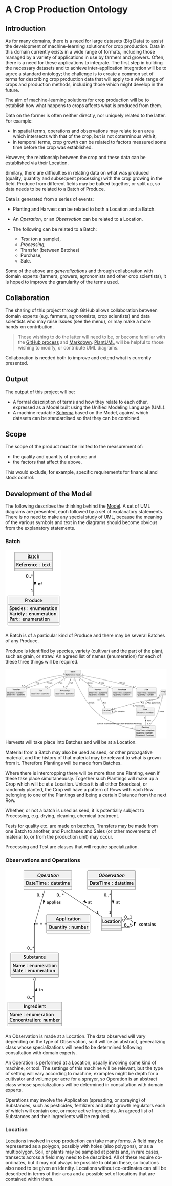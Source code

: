 # A Crop Production Ontology

## Introduction
As for many domains, there is a need for large datasets (Big Data) to assist the 
development of machine-learning solutions for crop production. 
Data in this domain currently exists in a wide range of formats, 
including those managed by a variety of applications in use by farmers and growers. Often, there is a need for these applications to integrate.
The first step in building the necessary datasets and to achieve inter-application integration will be to agree a standard ontology; the challenge is to create a 
common set of terms for describing crop production data that will apply to a wide range of crops and production methods,
including those which might develop in the future.

The aim of machine-learning solutions for crop production will be to establish how what happens to crops affects what is produced from them.

Data on the former is often neither directly, nor uniquely related to the latter.  For example:

- in spatial terms, operations and observations may relate to an area which intersects with that of the crop, but is not coterminous with it, 
- in temporal terms, crop growth can be related to factors measured some time before the crop was established.

However, the relationship between the crop and these data can be established via their Location.

Similary, there are difficulties in relating data on what was produced (quality, quantity and subsequent processing) with the crop growing in the 
field.  Produce from different fields may be bulked together, or split up, so data needs to be related to a Batch of Produce.

Data is generated from a series of events:

- Planting and Harvest can be related to both a Location and a Batch.

- An *Operation*, or an *Observation* can be related to a Location.

- The following can be related to a Batch:

  - *Test* (on a sample),
  - *Processing*,
  - Transfer (between Batches)
  - Purchase,
  - Sale.

Some of the above are *generalizations* and through collaboration with domain experts (farmers, growers, agronomists and other crop scientists), it is hoped 
to improve the granularity of the terms used.

## Collaboration
The sharing of this project through GitHub allows collaboration between domain experts (e.g. farmers, agronomists, crop scientists) and data 
scientists who may raise Issues (see the menu), or may make a more hands-on contribution.  

>Those wishing to do the latter will need to be, or become familiar with the [GitHub process](https://github.com/firstcontributions/first-contributions) and [Markdown](https://www.markdownguide.org/getting-started/).  [PlantUML](https://plantuml.com/) will be helpful to those wishing to modify, or contribute UML diagrams.

Collaboration is needed both to improve and extend what is currently presented.

## Output
The output of this project will be:
- A formal description of terms and how they relate to each other, expressed as a Model built using the Unified Modeling Language (UML).
- A machine readable [Schema](Schema/Readme.md) based on the Model, against which datasets can be standardised so that they can be combined.

## Scope

The scope of the product must be limited to the measurement of:

- the quality and quantity of produce and
- the factors that affect the above.

This would exclude, for example, specific requirements for financial and stock control.


## Development of the Model
The following describes the thinking behind the [Model](Model/Documentation.md). 
A set of UML diagrams are presented, each followed by a set of explanatory statements.  There is no need to make any special study of UML, 
because the meaning of the various symbols and text in the diagrams should become obvious from the explanatory statements.

### Batch

![Produce and Batch](Diagrams/batch-produce.png)

A Batch is of a particular kind of Produce and there may be several Batches of any Produce.

Produce is identified by species, variety (cultivar) and the part of the plant, such as grain, 
or straw.  An agreed list of names (enumeration) for each of these three things will be required.

![Batch and events](Diagrams/batch-events.png)
Harvests will take place into Batches and will be at a Location.

Material from a Batch may also be used as seed, or other propagative material, and the history of that material may 
be relevant to what is grown from it.  Therefore Plantings will be made from Batches.  

Where there is intercropping there will be more than one Planting, even if these take place simultaneously.  Together such Plantings will make up a Crop which will be at a Location.  Unless it is all  either Broadcast, or randomly planted, the Crop will have a pattern of Rows with each Row belonging to one of the Plantings and being a certain Distance from the next Row.

Whether, or not
a batch is used as seed, it is potentially subject to Processing, e.g. drying, cleaning, chemical treatment.

Tests for quality etc. are made on batches, Transfers may be made from one Batch to another, and Purchases and Sales (or other movements of material
to, or from the production unit) may occur.

Processing and Test are classes that will require specialization.

### Observations and Operations
![Observation](Diagrams/obs-op.png)

An Observation is made at a Location.  The data observed will vary depending on the type of
Observation, so it will be an abstract, generalizing class whose specializations will need to be determined following
consultation with domain experts.

An Operation is performed at a Location, usually involving some kind of machine, or tool.  The settings of this machine will be
relevant, but the type of setting will vary according to machine; examples might be depth for a cultivator and volume per acre
for a sprayer, so Operation is an abstract class whose specializations will be determined in consultation with domain experts.

Operations may involve  the Application (spreading, or spraying) of Substances, such as pesticides, fertilizers and plant 
growth regulators each of which will contain one, or more active Ingredients.  An agreed list of Substances and their Ingredients 
will be required.

### Location
Locations involved in crop production can take many forms.  A field may be represented as a polygon, possibly with holes (also polygons), or as a multipolygon.  Soil, or plants may be sampled at points and, in rare cases, transects across a field may need to be described.  All of these require co-ordinates, but it may not always be possible to obtain these, so locations also need to be given an identity.  Locations without co-ordinates can still be described in terms of their area and a possible set of locations that are contained within them.
























